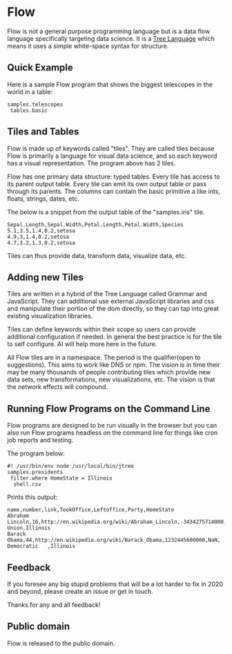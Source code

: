 # Flow

Flow is not a general purpose programming language but is a data flow language specifically targeting data science. It is a [Tree Language](https://treenotation.org/) which means it uses a simple white-space syntax for structure.

## Quick Example

Here is a sample Flow program that shows the biggest telescopes in the world in a table:

    samples.telescopes
     tables.basic

## Tiles and Tables

Flow is made up of keywords called "tiles". They are called tiles because Flow is primarily a language for visual data science, and so each keyword has a visual representation. The program above has 2 tiles.

Flow has one primary data structure: typed tables. Every tile has access to its parent output table. Every tile can emit its own output table or pass through its parents. The columns can contain the basic primitive a like ints, floats, strings, dates, etc.

The below is a snippet from the output table of the "samples.iris" tile.

    Sepal.Length,Sepal.Width,Petal.Length,Petal.Width,Species
    5.1,3.5,1.4,0.2,setosa
    4.9,3,1.4,0.2,setosa
    4.7,3.2,1.3,0.2,setosa

Tiles can thus provide data, transform data, visualize data, etc.

## Adding new Tiles

Tiles are written in a hybrid of the Tree Language called Grammar and JavaScript. They can additional use external JavaScript libraries and css and manipulate their portion of the dom directly, so they can tap into great existing visualization libraries.

Tiles can define keywords within their scope so users can provide additional configuration if needed. In general the best practice is for the tile to self configure. AI will help more here in the future.

All Flow tiles are in a namespace. The period is the qualifier(open to suggestions). This aims to work like DNS or npm. The vision is in time their may be many thousands of people contributing tiles which provide new data sets, new transformations, new visualizations, etc. The vision is that the network effects will compound.

## Running Flow Programs on the Command Line

Flow programs are designed to be run visually in the browser but you can also run Flow programs headless on the command line for things like cron job reports and testing.

The program below:

    #! /usr/bin/env node /usr/local/bin/jtree
    samples.presidents
     filter.where HomeState = Illinois
      shell.csv

Prints this output:

    name,number,link,TookOffice,Leftoffice,Party,HomeState
    Abraham Lincoln,16,http://en.wikipedia.org/wiki/Abraham_Lincoln,-3434275714000,-3304416514000,Republican/National Union,Illinois
    Barack Obama,44,http://en.wikipedia.org/wiki/Barack_Obama,1232445600000,NaN,  Democratic   ,Illinois

## Feedback

If you foresee any big stupid problems that will be a lot harder to fix in 2020 and beyond, please create an issue or get in touch.

Thanks for any and all feedback!

## Public domain

Flow is released to the public domain.
